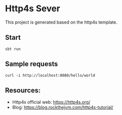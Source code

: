# Http4s Sever

This project is generated based on the http4s template.

## Start

```shell
sbt run
```

## Sample requests

```shell
curl -i http://localhost:8080/hello/world
```

## Resources:

- Http4s official web: https://http4s.org/
- Blog: https://blog.rockthejvm.com/http4s-tutorial/

